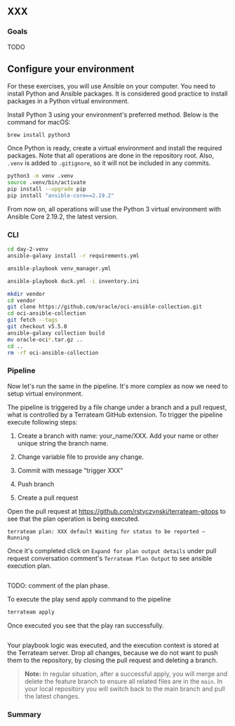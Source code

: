 ## XXX

### Goals

TODO

## Configure your environment

For these exercises, you will use Ansible on your computer. You need to install Python and Ansible packages. It is considered good practice to install packages in a Python virtual environment.

Install Python 3 using your environment's preferred method. Below is the command for macOS:

```bash
brew install python3
```

Once Python is ready, create a virtual environment and install the required packages. Note that all operations are done in the repository root. Also, `.venv` is added to `.gitignore`, so it will not be included in any commits.

```bash
python3 -m venv .venv 
source .venv/bin/activate 
pip install --upgrade pip 
pip install "ansible-core==2.19.2" 
```

From now on, all operations will use the Python 3 virtual environment with Ansible Core 2.19.2, the latest version.

### CLI

```bash
cd day-2-venv
ansible-galaxy install -r requirements.yml
```

```bash
ansible-playbook venv_manager.yml
```

```bash
ansible-playbook duck.yml -i inventory.ini 
```

```bash
mkdir vendor
cd vendor
git clone https://github.com/oracle/oci-ansible-collection.git
cd oci-ansible-collection
git fetch --tags
git checkout v5.5.0
ansible-galaxy collection build 
mv oracle-oci*.tar.gz ..
cd ..
rm -rf oci-ansible-collection
```

### Pipeline

Now let's run the same in the pipeline. It's more complex as now we need to setup virtual environment.


The pipeline is triggered by a file change under a branch and a pull request, what is controlled by a Terrateam GitHub extension. To trigger the pipeline execute following steps:

1. Create a branch with name: your_name/XXX. Add your name or other unique string the branch name.

2. Change variable file to provide any change.

3. Commit with message "trigger XXX"

4. Push branch

5. Create a pull request

Open the pull request at https://github.com/rstyczynski/terrateam-gitops to see that the plan operation is being executed.

```text
terrateam plan: XXX default Waiting for status to be reported — Running
```

Once it's completed click on `Expand for plan output details` under pull request conversation comment's `Terrateam Plan Output` to see ansible execution plan.

```text
```

TODO: comment of the plan phase.

To execute the play send apply command to the pipeline

```bash
terrateam apply
```

Once executed you see that the play ran successfully.

```text
```

Your playbook logic was executed, and the execution context is stored at the Terrateam server. Drop all changes, because we do not want to push them to the repository, by closing the pull request and deleting a branch.

> **Note:** In regular situation, after a successful apply, you will merge and delete the feature branch to ensure all related files are in the `main`. In your local repository you will switch back to the main branch and pull the latest changes.

### Summary

